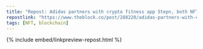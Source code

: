 ```yaml
---
title: "Repost: Adidas partners with crypto fitness app Stepn, both NFTs and merch coming | The Block"
repostlink: "https://www.theblock.co/post/288220/adidas-partners-with-crypto-fitness-app-stepn-both-nfts-and-merch-coming"
tags: [NFT, blockchain]
---
```


{% include embed/linkpreview-repost.html %}

